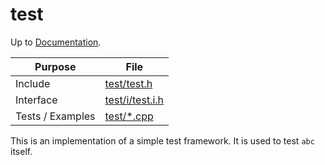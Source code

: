 # test

Up to [Documentation](../README.md).

Purpose          | File
---------------- | ----
Include          | [test/test.h](../../src/test/test.h)
Interface        | [test/i/test.i.h](../../src/test/i/test.i.h)
Tests / Examples | [test/*.cpp](../../test/main.cpp)

This is an implementation of a simple test framework.
It is used to test `abc` itself.
